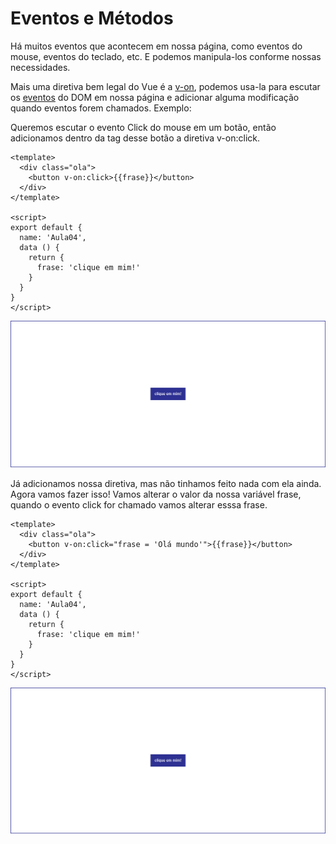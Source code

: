 # Eventos e Métodos

Há muitos eventos que acontecem em nossa página, como eventos do mouse, eventos do teclado, etc. E podemos manipula-los conforme nossas necessidades.

Mais uma diretiva bem legal do Vue é a [v-on](https://br.vuejs.org/v2/guide/events.html#Escutando-Eventos), podemos usa-la para escutar os [eventos](https://pt.khanacademy.org/computing/computer-programming/html-css-js/html-js-dom-events/a/dom-event-types) do DOM em nossa página e adicionar alguma modificação quando eventos forem chamados. Exemplo:

Queremos escutar o evento Click do mouse em um botão, então adicionamos dentro da tag desse botão a diretiva v-on:click. 

```vue
<template>
  <div class="ola">
    <button v-on:click>{{frase}}</button>
  </div>
</template>

<script>
export default {
  name: 'Aula04',
  data () {
    return {
      frase: 'clique em mim!'
    }
  }
}
</script>
```
![img01](assets/img01.png)

Já adicionamos nossa diretiva, mas não tinhamos feito nada com ela ainda. Agora vamos fazer isso! Vamos alterar o valor da nossa variável frase, quando o evento click for chamado vamos alterar esssa frase.

```vue
<template>
  <div class="ola">
    <button v-on:click="frase = 'Olá mundo'">{{frase}}</button>
  </div>
</template>

<script>
export default {
  name: 'Aula04',
  data () {
    return {
      frase: 'clique em mim!'
    }
  }
}
</script>
```
![img02](assets/img02.gif)

